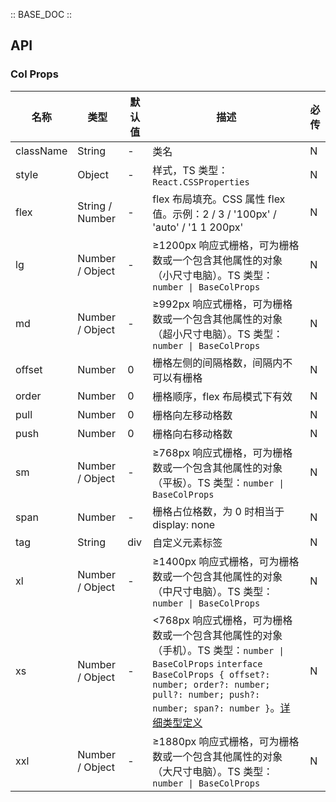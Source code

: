 :: BASE_DOC ::

## API

### Col Props

名称 | 类型 | 默认值 | 描述 | 必传
-- | -- | -- | -- | --
className | String | - | 类名 | N
style | Object | - | 样式，TS 类型：`React.CSSProperties` | N
flex | String / Number | - | flex 布局填充。CSS 属性 flex 值。示例：2 / 3 / '100px' / 'auto' / '1 1 200px' | N
lg | Number / Object | - | ≥1200px 响应式栅格，可为栅格数或一个包含其他属性的对象（小尺寸电脑）。TS 类型：`number \| BaseColProps` | N
md | Number / Object | - | ≥992px 响应式栅格，可为栅格数或一个包含其他属性的对象（超小尺寸电脑）。TS 类型：`number \| BaseColProps` | N
offset | Number | 0 | 栅格左侧的间隔格数，间隔内不可以有栅格 | N
order | Number | 0 | 栅格顺序，flex 布局模式下有效 | N
pull | Number | 0 | 栅格向左移动格数 | N
push | Number | 0 | 栅格向右移动格数 | N
sm | Number / Object | - | ≥768px 响应式栅格，可为栅格数或一个包含其他属性的对象（平板）。TS 类型：`number \| BaseColProps` | N
span | Number | - | 栅格占位格数，为 0 时相当于 display: none | N
tag | String | div | 自定义元素标签 | N
xl | Number / Object | - | ≥1400px 响应式栅格，可为栅格数或一个包含其他属性的对象（中尺寸电脑）。TS 类型：`number \| BaseColProps` | N
xs | Number / Object | - | <768px 响应式栅格，可为栅格数或一个包含其他属性的对象（手机）。TS 类型：`number \| BaseColProps` `interface BaseColProps { offset?: number; order?: number; pull?: number; push?: number; span?: number }`。[详细类型定义](https://github.com/Tencent/tdesign-react/blob/develop/packages/components/col/type.ts) | N
xxl | Number / Object | - | ≥1880px 响应式栅格，可为栅格数或一个包含其他属性的对象（大尺寸电脑）。TS 类型：`number \| BaseColProps` | N
